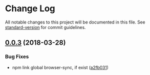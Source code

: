 # Change Log

All notable changes to this project will be documented in this file. See [standard-version](https://github.com/conventional-changelog/standard-version) for commit guidelines.

<a name="0.0.3"></a>
## [0.0.3](https://github.com/timoreichert/createWebApp/compare/v0.0.1...v0.0.3) (2018-03-28)


### Bug Fixes

* npm link global browser-sync, if exist ([a2fb031](https://github.com/timoreichert/createWebApp/commit/a2fb031))
